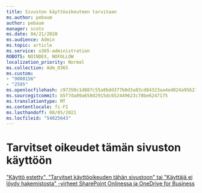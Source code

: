 ```yaml
---
title: Sivuston käyttöoikeuteen tarvitaan
ms.author: pebaum
author: pebaum
manager: scotv
ms.date: 04/21/2020
ms.audience: Admin
ms.topic: article
ms.service: o365-administration
ROBOTS: NOINDEX, NOFOLLOW
localization_priority: Normal
ms.collection: Adm_O365
ms.custom:
- "9000156"
- "2595"
ms.openlocfilehash: c97350c1d887c55a8bdd377b0d3a83cd84323aa4ed024a9562138bab7a5777e9
ms.sourcegitcommit: b5f7da89a650d2915dc652449623c78be6247175
ms.translationtype: MT
ms.contentlocale: fi-FI
ms.lasthandoff: 08/05/2021
ms.locfileid: "54025643"
---
```

# <a name="you-need-permission-to-access-this-site"></a>Tarvitset oikeudet tämän sivuston käyttöön

["Käyttö estetty", "Tarvitset käyttöoikeuden tähän sivustoon" tai "Käyttäjä ei löydy hakemistosta" -virheet SharePoint Onlinessa ja OneDrive for Business](https://docs.microsoft.com/sharepoint/support/administration/access-denied-or-need-permission-error-sharepoint-online-or-onedrive-for-business)
